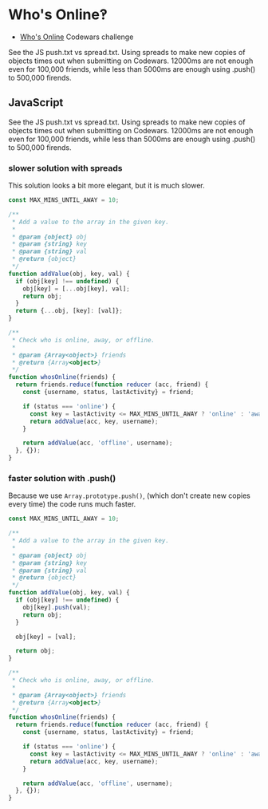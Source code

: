 # Who's Online‽

- [Who's Online](https://www.codewars.com/kata/5b6375f707a2664ada00002a/train/javascript) Codewars challenge



See the JS push.txt vs spread.txt. Using spreads to make new copies of objects times out when submitting on Codewars. 12000ms are not enough even for 100,000 friends, while less than 5000ms are enough using .push() to 500,000 firends.

## JavaScript

See the JS push.txt vs spread.txt. Using spreads to make new copies of objects times out when submitting on Codewars. 12000ms are not enough even for 100,000 friends, while less than 5000ms are enough using .push() to 500,000 firends.

### slower solution with spreads

This solution looks a bit more elegant, but it is much slower.

```javascript
const MAX_MINS_UNTIL_AWAY = 10;

/**
 * Add a value to the array in the given key.
 *
 * @param {object} obj
 * @param {string} key
 * @param {string} val
 * @return {object}
 */
function addValue(obj, key, val) {
  if (obj[key] !== undefined) {
    obj[key] = [...obj[key], val];
    return obj;
  }
  return {...obj, [key]: [val]};
}

/**
 * Check who is online, away, or offline.
 *
 * @param {Array<object>} friends
 * @return {Array<object>}
 */
function whosOnline(friends) {
  return friends.reduce(function reducer (acc, friend) {
    const {username, status, lastActivity} = friend;

    if (status === 'online') {
      const key = lastActivity <= MAX_MINS_UNTIL_AWAY ? 'online' : 'away';
      return addValue(acc, key, username);
    }

    return addValue(acc, 'offline', username);
  }, {});
}
```



### faster solution with .push()

Because we use `Array.prototype.push()`, (which don't create new copies every time) the code runs much faster.

```js
const MAX_MINS_UNTIL_AWAY = 10;

/**
 * Add a value to the array in the given key.
 *
 * @param {object} obj
 * @param {string} key
 * @param {string} val
 * @return {object}
 */
function addValue(obj, key, val) {
  if (obj[key] !== undefined) {
    obj[key].push(val);
    return obj;
  }

  obj[key] = [val];

  return obj;
}

/**
 * Check who is online, away, or offline.
 *
 * @param {Array<object>} friends
 * @return {Array<object>}
 */
function whosOnline(friends) {
  return friends.reduce(function reducer (acc, friend) {
    const {username, status, lastActivity} = friend;

    if (status === 'online') {
      const key = lastActivity <= MAX_MINS_UNTIL_AWAY ? 'online' : 'away';
      return addValue(acc, key, username);
    }

    return addValue(acc, 'offline', username);
  }, {});
}
```

